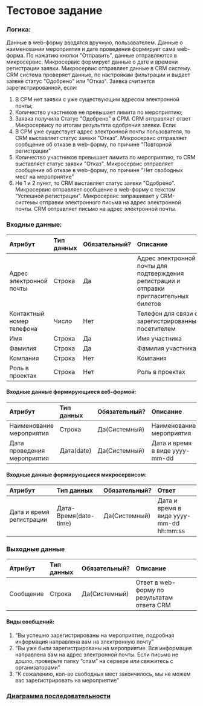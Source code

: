 # Тестовое задание
### Логика:
Данные в web-форму вводятся вручную, пользователем. Данные о наименовании мероприятия и дате проведения формирует сама web-форма. По нажатию кнопки "Отправить", данные отправляются в микросервис. Микросервис формирует данные о дате и времени регистрации заявки. Микросервис отправляет данные в CRM систему. CRM система проверяет данные, по настройкам фильтрации и выдает заявке статус "Одобрено" или "Отказ".
Заявка считается зарегистрированной, если:
1. В СРМ нет заявки с уже существующим адресом электронной почты;
2. Количество участников не превышает лимита по мероприятию;
3. Заявка получила Статус "Одобрено" в СРМ.
CRM отправляет ответ Микросервису по итогам результата одобрения заявки.
Если:
1. В СРМ уже существует адрес электронной почты пользователя, то CRM выставляет статус заявки "Отказ". Микросервис отправляет сообщение об отказе в web-форму, по причине "Повторной регистрации"
2. Количество участников превышает лимита по мероприятию, то CRM выставляет статус заявки "Отказ". Микросервис отправляет сообщение об отказе в web-форму, по причине "Нет свободных мест на мероприятие"
3. Не 1 и 2 пункт, то CRM выставляет статус заявки "Одобрено". Микросервис отправляет сообщение в web-форму с текстом "Успешной регистрации". Микросервис запрашивает у CRM-системы отправки электронного письма на адрес электронной почты. CRM отправляет письмо на адрес электронной почты.

### Входные данные:

| Атрибут                   | Тип данных | Обязательный? | Описание                                                                                 |
| :------------------------ |:---------- | :------------ |:---------------------------------------------------------------------------------------- |
| Адрес электронной почты   | Строка     | Да            | Адрес электронной почты для подтверждения регистрации и отправки пригласительных билетов |
| Контактный номер телефона | Число      | Нет           | Телефон для связи с зарегистрированным посетителем                                       |
| Имя                       | Строка     | Да            | Имя участника                                                                            |
| Фамилия                   | Строка     | Да            | Фамилия участника                                                                        |
| Компания                  | Строка     | Нет           | Компания                                                                                 |
| Роль в проектах           | Строка     | Нет           | Роль в проектах                                                                          |

#### Входные данные формирующиеся веб-формой:
| Атрибут                     | Тип данных | Обязательный? | Описание                       |
| :-------------------------- |:---------- | :------------ |:------------------------------ |
| Наименование мероприятия    | Строка     | Да(Системный) | Наименование мероприятия       |
| Дата проведения мероприятия | Дата(date) | Да(Системный) | Дата и время в виде yyyy-mm-dd |

#### Входные данные формирующиеся микросервисом:
| Атрибут                     | Тип данных            | Обязательный? | Ответ                                   |
| :-------------------------- |:--------------------- | :------------ |:--------------------------------------- |
| Дата и время регистрации    | Дата-Время(date-time) | Да(Системный) | Дата и время в виде yyyy-mm-dd hh:mm:ss |

### Выходные данные

| Атрибут   | Тип данных | Обязательный? | Описание                                    |
| :-------- |:---------- | :------------ |:------------------------------------------- |
| Сообщение | Строка     | Да(Системный) | Ответ в web-форму по результатам ответа CRM |

#### Виды сообщений:
1. “Вы успешно зарегистрированы на мероприятие, подробная информация направлена вам на электронную почту”
2. “Вы уже были зарегистрированы на мероприятие. Вся информация направлена вам на адрес электронной почты. Если письмо не дошло, проверьте папку “спам” на сервере или свяжитесь с организаторами”
3. “К сожалению, кол-во свободных мест закончилось, мы не можем вас зарегистрировать на мероприятие”

### [Диаграмма последовательности](https://ibb.co/RvZHvgf)






